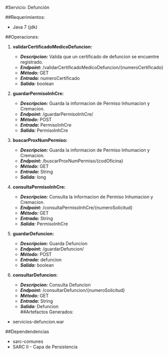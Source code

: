 #Servicio: Defunción

##Requerimientos:

* Java 7 (jdk)

##Operaciones:

1. **validarCertificadoMedicoDefuncion:** 
    * ***Descripcion:*** Valida que un certificado de defuncion se encuentre registrado.
    * ***Endpoint:*** /validarCertificadoMedicoDefuncion/{numeroCertificado}
    * ***Método:*** GET
    * ***Entrada:*** numeroCertificado 
    * ***Salida:*** boolean

2. **guardarPermisoInhCre:** 
    * ***Descripcion:*** Guarda la informacion de Permiso Inhumacion y Cremacion.
    * ***Endpoint:*** /guardarPermisoInhCre/
    * ***Método:*** POST
    * ***Entrada:*** PermisoInhCre 
    * ***Salida:*** PermisoInhCre

3. **buscarProxNumPermiso:** 
    * ***Descripcion:*** Guarda la informacion de Permiso Inhumacion y Cremacion.
    * ***Endpoint:*** /buscarProxNumPermiso/{codOficina}
    * ***Método:*** GET
    * ***Entrada:*** String 
    * ***Salida:*** long

4. **consultaPermisoInhCre:** 
    * ***Descripcion:*** Consulta la informacion de Permiso Inhumacion y Cremacion.
    * ***Endpoint:*** /consultaPermisoInhCre/{numeroSolicitud}
    * ***Método:*** GET
    * ***Entrada:*** String 
    * ***Salida:*** PermisoInhCre		

5. **guardarDefuncion:**
    * ***Descripcion:*** Guarda Defuncion
    * ***Endpoint:*** /guardarDefuncion/
    * ***Método:*** POST
    * ***Entrada:*** defuncion
    * ***Salida:*** boolean

6. **consultarDefuncion:**
    * ***Descripcion:*** Consulta Defuncion
    * ***Endpoint:*** /consultarDefuncion/{numeroSolicitud}
    * ***Método:*** GET
    * ***Entrada:*** String
    * ***Salida:*** Defuncion		
##Artefactos Generados:
* servicios-defuncion.war

##Dependendencias
* sarc-comunes
* SARC II - Capa de Persistencia